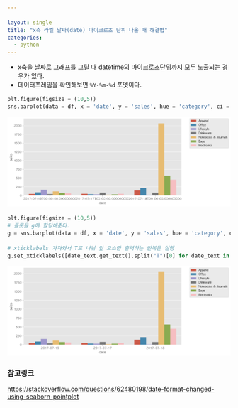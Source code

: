 ```yaml
---

layout: single
title: "x축 라벨 날짜(date) 마이크로초 단위 나올 때 해결법"
categories:
  - python
---
```


- x축을 날짜로 그래프를 그릴 때 datetime의 마이크로초단위까지 모두 노출되는 경우가 있다.
- 데이터프레임을 확인해보면 `%Y-%m-%d` 포멧이다.


```python
plt.figure(figsize = (10,5))
sns.barplot(data = df, x = 'date', y = 'sales', hue = 'category', ci = False)
```

![문제](../images/xticks1.png)


```python
plt.figure(figsize = (10,5))
# 플롯을 g에 할당해준다.
g = sns.barplot(data = df, x = 'date', y = 'sales', hue = 'category', ci = False)

# xticklabels 가져와서 T로 나눠 앞 요소만 출력하는 반복문 실행
g.set_xticklabels([date_text.get_text().split("T")[0] for date_text in g.get_xticklabels()])

```

![해결](../images/xticks2.png)

### 참고링크
https://stackoverflow.com/questions/62480198/date-format-changed-using-seaborn-pointplot

